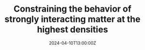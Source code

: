 ---
title: "Constraining the behavior of strongly interacting matter at the highest densities"
publication: "ELEMENTS annual Conference 2024 (Frankfurt, Germany) -- *Colloquium*" 
event_url: 
authors: 
    - admin
# Talk start and end times.
#   End time can optionally be hidden by prefixing the line with `#`.
date: '2024-04-10T13:00:00Z'
date_end: '2024-04-10T15:00:00Z'
all_day: false
# Schedule page publish date (NOT talk date).
publishDate: '2017-01-01T00:00:00Z'

tags: []

# Is this a featured talk? (true/false)
featured: true

url_slides: ""
---
